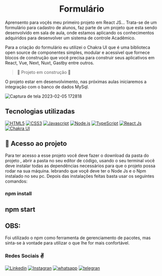 <h1 align="center"> Formulário </h1> 

Aprensento para voçês meu primeiro projeto em React JS...
Trata-se de um formulário para cadastro de alunos, faz parte de um projeto que esta sendo desenvolvido em sala de aula, onde estamos aplicando os conhecimentos adquiridos para desenvolver um sistema de controle Acadêmico.

Para a criação do formulário eu utilizei o Chakra UI que é uma biblioteca open source de componentes simples, modular e acessível que fornece blocos de construção que você precisa para construir seus aplicativos em React, Vue, Next, Nuxt, Gastby entre outros.

> :construction: Projeto em construção :construction:

O projeto estar em desenvolvimento, nas próximas aulas iniciaremos a integração com o banco de dados MySql. 

![Captura de tela 2023-02-05 172818](https://user-images.githubusercontent.com/104741196/216845025-3ac0ad6c-8054-4536-8a20-19fb45919021.png)

## Tecnologias utilizadas

[![HTML5](https://img.shields.io/badge/HTML5-E34F26?style=for-the-badge&logo=html5&logoColor=white
)]()
[![CSS3](https://img.shields.io/badge/CSS3-1572B6?style=for-the-badge&logo=css3&logoColor=white
)]()
[![Javascript](https://img.shields.io/badge/JavaScript-F7DF1E?style=for-the-badge&logo=javascript&logoColor=black
)]()
[![Node.js](https://img.shields.io/badge/Node.js-43853D?style=for-the-badge&logo=node.js&logoColor=white
)]()
[![TypeScript](https://img.shields.io/badge/TypeScript-007ACC?style=for-the-badge&logo=typescript&logoColor=white)]()
[![React Js](https://img.shields.io/badge/React-20232A?style=for-the-badge&logo=react&logoColor=61DAFB
)]()
[![Chakra UI](https://img.shields.io/badge/Chakra--UI-319795?style=for-the-badge&logo=chakra-ui&logoColor=white
)]()

## 📁 Acesso ao projeto

Para ter acesso a esse projeto você deve fazer o download da pasta do projeto ,
abrir a pasta no seu editor de código, usando o seu terminal você deve instalar todas as dependências necessários para que o projeto possa rodar na sua máquina.
lebrando que voçê deve ter o Node Js e o Npm instalado no seu pc. Depois das instalações feitas basta usar os seguintes comandos:

### npm install
## npm start

## OBS:
Foi utilizado o npm como ferramenta de gerenciamento de pacotes, mas sinta-se à vontade para utilizar o que lhe for mais confortável.

### Redes Sociais ✌️

[![Linkedin](https://img.shields.io/badge/LinkedIn-0077B5?style=for-the-badge&logo=linkedin&logoColor=white)](https://www.linkedin.com/in/nayara-de-sousa-silva-425b6b238)
[![Instagran](https://img.shields.io/badge/Instagram-E4405F?style=for-the-badge&logo=instagram&logoColor=white)](https://instagran.com/nayarade77?igshid=ZDdkNTZiNTM=)
[![whatsapp](https://img.shields.io/badge/WhatsApp-25D366?style=for-the-badge&logo=whatsapp&logoColor=white
)](https://wa.me/5519983607624?text=Ol%C3%A1+%F0%9F%91%8B%2C++tudo+bem%3F)
[![telegran](https://img.shields.io/badge/Telegram-2CA5E0?style=for-the-badge&logo=telegram&logoColor=white
)](https://t.me/@Nayara_ackerman)


